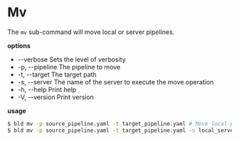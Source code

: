 # Mv
The `mv` sub-command will move local or server pipelines.

__options__
* --verbose              Sets the level of verbosity
* -p, --pipeline <PIPELINE>  The pipeline to move
* -t, --target <TARGET>      The target path
* -s, --server <SERVER>      The name of the server to execute the move operation
* -h, --help                 Print help
* -V, --version              Print version

__usage__
```bash
$ bld mv -p source_pipeline.yaml -t target_pipeline.yaml # Move local pipelines
$ bld mv -p source_pipeline.yaml -t target_pipeline.yaml -s local_server # Move server pipelines
```
